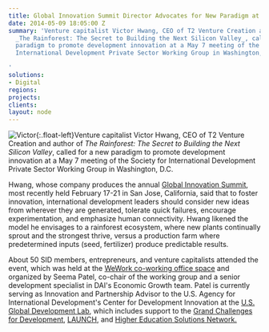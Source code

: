 ```yaml
---
title: Global Innovation Summit Director Advocates for New Paradigm at SID Event
date: 2014-05-09 18:05:00 Z
summary: 'Venture capitalist Victor Hwang, CEO of T2 Venture Creation and author of
  _The Rainforest: The Secret to Building the Next Silicon Valley_, called for a new
  paradigm to promote development innovation at a May 7 meeting of the Society for
  International Development Private Sector Working Group in Washington, D.C.

'
solutions:
- Digital
regions: 
projects: 
clients: 
layout: node
---
```


![Victor][1]{:.float-left}Venture capitalist Victor Hwang, CEO of T2 Venture Creation and author of _The Rainforest: The Secret to Building the Next Silicon Valley_, called for a new paradigm to promote development innovation at a May 7 meeting of the Society for International Development Private Sector Working Group in Washington, D.C.

Hwang, whose company produces the annual [Global Innovation Summit][2], most recently held February 17-21 in San Jose, California, said that to foster innovation, international development leaders should consider new ideas from wherever they are generated, tolerate quick failures, encourage experimentation, and emphasize human connectivity. Hwang likened the model he envisages to a rainforest ecosystem, where new plants continually sprout and the strongest thrive, versus a production farm where predetermined inputs (seed, fertilizer) produce predictable results.

About 50 SID members, entrepreneurs, and venture capitalists attended the event, which was held at the [WeWork co-working office space][3] and organized by Seema Patel, co-chair of the working group and a senior development specialist in DAI's Economic Growth team. Patel is currently serving as Innovation and Partnership Advisor to the U.S. Agency for International Development's Center for Development Innovation at the [U.S. Global Development Lab][4],  which includes support to the [Grand Challenges for Development][5], [LAUNCH][6], and [Higher Education Solutions Network.][7]

[1]: https://assetify-dai.com/news/DAI-News----victor_hwang.jpg
[2]: http://www.innosummit.com/#global-innovation
[3]: http://www.wework.com/location/chinatown/
[4]: http://www.usaid.gov/GlobalDevLab/about
[5]: /our-work/projects/worldwide-grand-challenges-development-implementation-services
[6]: http://www.launch.org/
[7]: http://www.usaid.gov/hesn
